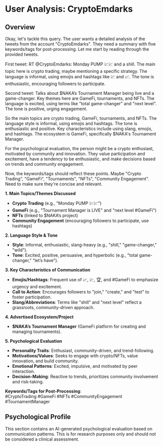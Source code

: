 # User Analysis: CryptoEmdarks

## Overview

<think>
Okay, let's tackle this query. The user wants a detailed analysis of the tweets from the account "CryptoEmdarks". They need a summary with five keywords/tags for post-processing. Let me start by reading through the provided tweets.

First tweet: RT @CryptoEmdarks: Monday PUMP 💹💹 and a shill. The main topic here is crypto trading, maybe mentioning a specific strategy. The language is informal, using emojis and hashtags like 💹 and 📈. The tone is enthusiastic, encouraging followers to participate.

Second tweet: Talks about $NAKA’s Tournament Manager being live and a game-changer. Key themes here are GameFi, tournaments, and NFTs. The language is excited, using terms like "total game-changer" and "next level". The tone is positive, urging engagement.

So the main topics are crypto trading, GameFi, tournaments, and NFTs. The language style is informal, using emojis and hashtags. The tone is enthusiastic and positive. Key characteristics include using slang, emojis, and hashtags. The ecosystem is GameFi, specifically $NAKA's Tournament Manager. 

For the psychological evaluation, the person might be a crypto enthusiast, motivated by community and innovation. They value participation and excitement, have a tendency to be enthusiastic, and make decisions based on trends and community engagement.

Now, the keywords/tags should reflect these points. Maybe "Crypto Trading", "GameFi", "Tournaments", "NFTs", "Community Engagement". Need to make sure they're concise and relevant.
</think>

**1. Main Topics/Themes Discussed**  
- **Crypto Trading** (e.g., "Monday PUMP 💹💹")  
- **GameFi** (e.g., "Tournament Manager is LIVE" and "next level #GameFi")  
- **NFTs** (linked to $NAKA’s project)  
- **Community Engagement** (encouraging followers to participate, use hashtags)  

**2. Language Style & Tone**  
- **Style**: Informal, enthusiastic, slang-heavy (e.g., "shill," "game-changer," "wild").  
- **Tone**: Excited, positive, persuasive, and hyperbolic (e.g., "total game-changer," "let’s have").  

**3. Key Characteristics of Communication**  
- **Emojis/Hashtags**: Frequent use of 📈, 💹, 🏆, and #GameFi to emphasize urgency and excitement.  
- **Call to Action**: Encourages followers to "join," "create," and "test" to foster participation.  
- **Slang/Abbreviations**: Terms like "shill" and "next level" reflect a grassroots, community-driven approach.  

**4. Advertised Ecosystem/Project**  
- **$NAKA’s Tournament Manager** (GameFi platform for creating and managing tournaments).  

**5. Psychological Evaluation**  
- **Personality Traits**: Enthusiast, community-driven, and trend-following.  
- **Motivations/Values**: Seeks to engage with crypto/NFTs, value innovation, and build community.  
- **Emotional Patterns**: Excited, impulsive, and motivated by peer interaction.  
- **Decision-Making**: Reactive to trends, prioritizes community involvement and risk-taking.  

**Keywords/Tags for Post-Processing**:  
#CryptoTrading #GameFi #NFTs #CommunityEngagement #TournamentManager

## Psychological Profile

This section contains an AI-generated psychological evaluation based on communication patterns. This is for research purposes only and should not be considered a clinical assessment.